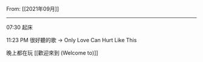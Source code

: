 From: [[2021年09月]]

---

07:30 起床

11:23 PM 很好聽的歌 → Only Love Can Hurt Like This

晚上都在玩 [[歡迎來到 (Welcome to)]]
